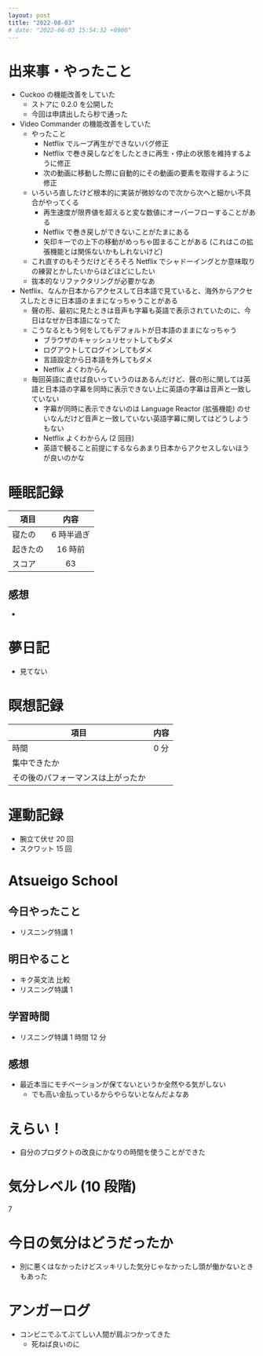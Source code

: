```yaml
---
layout: post
title: "2022-08-03"
# date: "2022-08-03 15:54:32 +0900"
---
```


# 出来事・やったこと
* Cuckoo の機能改善をしていた
    * ストアに 0.2.0 を公開した
    * 今回は申請出したら秒で通った
* Video Commander の機能改善をしていた
    * やったこと
        * Netflix でループ再生ができないバグ修正
        * Netflix で巻き戻しなどをしたときに再生・停止の状態を維持するように修正
        * 次の動画に移動した際に自動的にその動画の要素を取得するように修正
    * いろいろ直したけど根本的に実装が微妙なので次から次へと細かい不具合がやってくる
        * 再生速度が限界値を超えると変な数値にオーバーフローすることがある
        * Netflix で巻き戻しができないことがたまにある
        * 矢印キーでの上下の移動がめっちゃ固まることがある (これはこの拡張機能とは関係ないかもしれないけど)
    * これ直すのもそうだけどそろそろ Netflix でシャドーイングとか意味取りの練習とかしたいからほどほどにしたい
    * 抜本的なリファクタリングが必要かなあ
* Netflix、なんか日本からアクセスして日本語で見ていると、海外からアクセスしたときに日本語のままになっちゃうことがある
    * 聲の形、最初に見たときは音声も字幕も英語で表示されていたのに、今日はなぜか日本語になってた
    * こうなるともう何をしてもデフォルトが日本語のままになっちゃう
        * ブラウザのキャッシュリセットしてもダメ
        * ログアウトしてログインしてもダメ
        * 言語設定から日本語を外してもダメ
        * Netflix よくわからん
    * 毎回英語に直せば良いっていうのはあるんだけど、聲の形に関しては英語と日本語の字幕を同時に表示できない上に英語の字幕は音声と一致していない
        * 字幕が同時に表示できないのは Language Reactor (拡張機能) のせいなんだけど音声と一致していない英語字幕に関してはどうしようもない
        * Netflix よくわからん (2 回目)
        * 英語で観ること前提にするならあまり日本からアクセスしないほうが良いのかな



# 睡眠記録

| 項目 | 内容 |
| --- | :---: |
| 寝たの | 6 時半過ぎ |
| 起きたの | 16 時前 |
| スコア | 63 |

## 感想
*



# 夢日記
* 見てない



# 瞑想記録

| 項目 | 内容 |
| --- | :---: |
| 時間 | 0 分 |
| 集中できたか | |
| その後のパフォーマンスは上がったか | |



# 運動記録
* 腕立て伏せ 20 回
* スクワット 15 回



# Atsueigo School
## 今日やったこと
* リスニング特講 1

## 明日やること
* キク英文法 比較
* リスニング特講 1

## 学習時間
* リスニング特講 1 時間 12 分

## 感想
* 最近本当にモチベーションが保てないというか全然やる気がしない
    * でも高い金払っているからやらないとなんだよなあ



# えらい！
* 自分のプロダクトの改良にかなりの時間を使うことができた



# 気分レベル (10 段階)
7



# 今日の気分はどうだったか
* 別に悪くはなかったけどスッキリした気分じゃなかったし頭が働かないときもあった



# アンガーログ
* コンビニでふてぶてしい人間が肩ぶつかってきた
    * 死ねば良いのに
